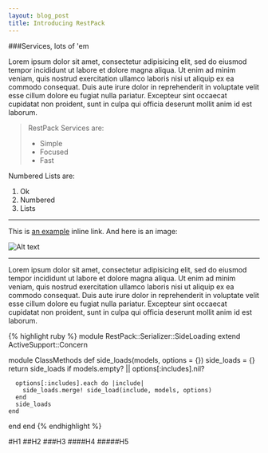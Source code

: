 ```yaml
---
layout: blog_post
title: Introducing RestPack
---
```


###Services, lots of 'em

Lorem ipsum dolor sit amet, consectetur adipisicing elit, sed do eiusmod
tempor incididunt ut labore et dolore magna aliqua. Ut enim ad minim veniam,
quis nostrud exercitation ullamco laboris nisi ut aliquip ex ea commodo
consequat. Duis aute irure dolor in reprehenderit in voluptate velit esse
cillum dolore eu fugiat nulla pariatur. Excepteur sint occaecat cupidatat non
proident, sunt in culpa qui officia deserunt mollit anim id est laborum.

> RestPack Services are:
> * Simple
> * Focused
> * Fast

Numbered Lists are:

1. Ok
2. Numbered
3. Lists

***

This is [an example](https://github.com/restpack "RestPack on Github") inline link. And here is an image:

![Alt text](https://secure.gravatar.com/avatar/81f93d382b6a3dfba1525853484cf2ed?s=420&d=https://a248.e.akamai.net/assets.github.com%2Fimages%2Fgravatars%2Fgravatar-org-420.png "RestPack")

***

Lorem ipsum dolor sit amet, consectetur adipisicing elit, sed do eiusmod
tempor incididunt ut labore et dolore magna aliqua. Ut enim ad minim veniam,
quis nostrud exercitation ullamco laboris nisi ut aliquip ex ea commodo
consequat. Duis aute irure dolor in reprehenderit in voluptate velit esse
cillum dolore eu fugiat nulla pariatur. Excepteur sint occaecat cupidatat non
proident, sunt in culpa qui officia deserunt mollit anim id est laborum.

{% highlight ruby %}
module RestPack::Serializer::SideLoading
  extend ActiveSupport::Concern

  module ClassMethods
    def side_loads(models, options = {})
      side_loads = {}
      return side_loads if models.empty? || options[:includes].nil?

      options[:includes].each do |include|
        side_loads.merge! side_load(include, models, options)
      end
      side_loads
    end
  end
end
{% endhighlight %}

#H1
##H2
###H3
####H4
#####H5
